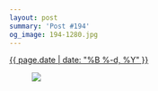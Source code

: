 ```yaml
---
layout: post
summary: 'Post #194'
og_image: 194-1280.jpg
---
```


<p>
 <time>
  <a href="/194">
   {{ page.date | date: "%B %-d, %Y" }}
  </a>
 </time>
 <a href="/194">
  <figure data-taken="11/15/2013">
   <img sizes="(min-width: 700px) 50vw, calc(100vw - 2rem)" src="{{ site.assets_url }}/194-640.jpg" srcset="{{ site.assets_url }}/194-1280.jpg 1280w, {{ site.assets_url }}/194-960.jpg 960w, {{ site.assets_url }}/194-640.jpg 640w, {{ site.assets_url }}/194-320.jpg 320w"/>
  </figure>
 </a>
</p>
